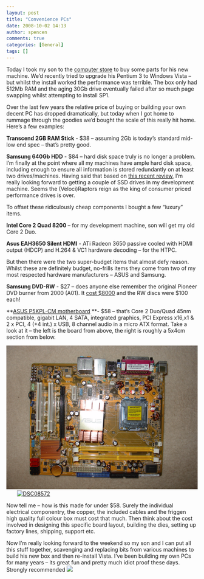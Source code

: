 ```yaml
---
layout: post
title: "Convenience PCs"
date: 2008-10-02 14:13
author: spencen
comments: true
categories: [General]
tags: []
---
```



Today I took my son to the <a href="http://www.allneeds.com.au" target="_blank">computer store</a> to buy some parts for his new machine. We’d recently tried to upgrade his Pentium 3 to Windows Vista – but whilst the install worked the performance was terrible. The box only had 512Mb RAM and the aging 30Gb drive eventually failed after so much page swapping whilst attempting to install SP1.
  

Over the last few years the relative price of buying or building your own decent PC has dropped dramatically, but today when I got home to rummage through the goodies we’d bought the scale of this really hit home. Here’s a few examples:
  

>   

**Transcend 2GB RAM Stick** - $38 – assuming 2Gb is today’s standard mid-low end spec – that’s pretty good.
    

**Samsung 640Gb HDD** - $84 – hard disk space truly is no longer a problem. I’m finally at the point where all my machines have ample hard disk space, including enough to ensure all information is stored redundantly on at least two drives/machines. Having said that based on <a href="http://www.anandtech.com/printarticle.aspx?i=3403" target="_blank">this recent review</a>, I’m really looking forward to getting a couple of SSD drives in my development machine. Seems the (Veloci)Raptors reign as the king of consumer priced performance drives is over.
 

  

To offset these ridiculously cheap components I bought a few “luxury” items.
  

>   

**Intel Core 2 Quad 8200** – for my development machine, son will get my old Core 2 Duo.
    

**Asus EAH3650 Silent HDMI** - ATi Radeon 3650 passive cooled with HDMI output (HDCP) and H.264 &amp; VC1 hardware decoding – for the HTPC.
 

  

But then there were the two super-budget items that almost defy reason. Whilst these are definitely budget, no-frills items they come from two of my most respected hardware manufacturers – ASUS and Samsung.
  

>   

**Samsung DVD-RW** - $27 – does anyone else remember the original Pioneer DVD burner from 2000 (A01). It <a href="http://en.wikipedia.org/wiki/Homemovie.com" target="_blank">cost $8000</a> and the RW discs were $100 each!
    

**<a href="http://www.google.com/products/catalog?q=asus+p5kpl-cm&amp;rls=com.microsoft:en-AU&amp;ie=UTF-8&amp;oe=UTF-8&amp;um=1&amp;cid=4570544458567019414&amp;sa=X&amp;oi=product_catalog_result&amp;resnum=4&amp;ct=result#ps-tech-specs" target="_blank">ASUS P5KPL-CM motherboard</a> **- $58 – that’s Core 2 Duo/Quad 45nm compatible, gigabit LAN, 4 SATA, integrated graphics, PCI Express x16,x1 &amp; 2 x PCI, 4 (+4 int.) x USB, 8 channel audio in a micro ATX format. Take a look at it – the left is the board from above, the right is roughly a 5x4cm section from below.
 

  

<a href="/images/DSC08570.jpg" target="_blank">![DSC08570](/images/DSC08570.jpg "DSC08570")</a>&#160;&#160;&#160;&#160;&#160;&#160; <a href="/images/DSC08572.jpg" target="_blank">![DSC08572](/images/DSC08572_thumb.jpg "DSC08572")</a> 
  

>   

Now tell me – how is this made for under $58. Surely the individual electrical componentry, the copper, the included cables and the friggen high quality full colour box must cost that much. Then think about the cost involved in designing this specific board layout, building the dies, setting up factory lines, shipping, support etc. 
 

  

Now I’m really looking forward to the weekend so my son and I can put all this stuff together, scavenging and replacing bits from various machines to build his new box and then re-install Vista. I’ve been building my own PCs for many years – its great fun and pretty much idiot proof these days. Strongly recommended ![](http://blog.spencen.com/emoticons/smile.png)


